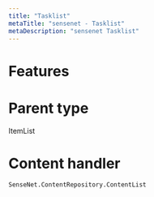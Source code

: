 ```yaml
---
title: "Tasklist"
metaTitle: "sensenet - Tasklist"
metaDescription: "sensenet Tasklist"
---
```


# Features

# Parent type

ItemList

# Content handler

`SenseNet.ContentRepository.ContentList`
